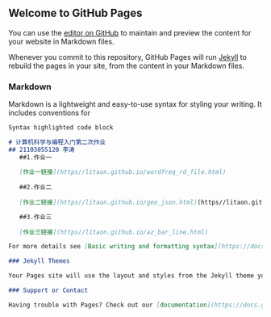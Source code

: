 ## Welcome to GitHub Pages

You can use the [editor on GitHub](https://github.com/litaon/litaon.github.io/edit/main/index.md) to maintain and preview the content for your website in Markdown files.

Whenever you commit to this repository, GitHub Pages will run [Jekyll](https://jekyllrb.com/) to rebuild the pages in your site, from the content in your Markdown files.

### Markdown

Markdown is a lightweight and easy-to-use syntax for styling your writing. It includes conventions for

```markdown
Syntax highlighted code block

# 计算机科学与编程入门第二次作业
## 21103055120 李涛
   ##1.作业一
   
   [作业一链接](https//litaon.github.io/wordfreq_rd_file.html)
   
   ##2.作业二
   
   [作业二链接](https//litaon.github.io/geo_json.html)(https//litaon.github.io/geo_line_x.html)(https//litaon.github.io/geo_world.html)

   ##3.作业三
   
   [作业三链接](https//litaon.github.io/az_bar_line.html)

For more details see [Basic writing and formatting syntax](https://docs.github.com/en/github/writing-on-github/getting-started-with-writing-and-formatting-on-github/basic-writing-and-formatting-syntax).

### Jekyll Themes

Your Pages site will use the layout and styles from the Jekyll theme you have selected in your [repository settings](https://github.com/litaon/litaon.github.io/settings/pages). The name of this theme is saved in the Jekyll `_config.yml` configuration file.

### Support or Contact

Having trouble with Pages? Check out our [documentation](https://docs.github.com/categories/github-pages-basics/) or [contact support](https://support.github.com/contact) and we’ll help you sort it out.

